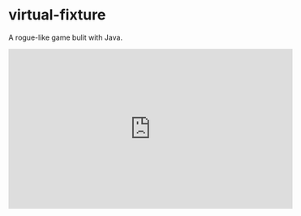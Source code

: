 # virtual-fixture
A rogue-like game bulit with Java.

<iframe width="560" height="315" src="https://www.youtube.com/embed/C-yfkUNuN_M" frameborder="0" allow="autoplay; encrypted-media" allowfullscreen></iframe>

